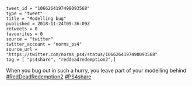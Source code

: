 ```
tweet_id = "1066264197498093568"
type = "tweet"
title = "Modelling bug"
published = 2018-11-24T09:36:09Z
retweets = 0
favourites = 0
source = "twitter"
twitter_account = "norms_ps4"
source_url = "https://twitter.com/norms_ps4/status/1066264197498093568"
tag = [ "ps4share", "reddeadredemption2",]
```

When you bug out in such a hurry, you leave part of your modelling behind [#RedDeadRedemption2](/tags/reddeadredemption2/) [#PS4share](/tags/ps4share/)

<p class='image'><img src='https://mnf.m17s.net/2018/11/24/DswhoqrXgAUMVsA.jpg' alt=''></p>

